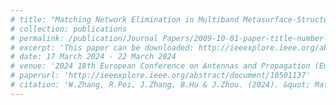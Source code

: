 ```yaml
---
# title: "Matching Network Elimination in Multiband Metasurface-Structured Rectennas for Wireless Power Transfer and Energy Harvesting"
# collection: publications
# permalink: /publication/Journal Papers/2009-10-01-paper-title-number-1 
# excerpt: 'This paper can be downloaded: http://ieeexplore.ieee.org/abstract/document/10501137.'
# date: 17 March 2024 - 22 March 2024
# venue: '2024 18th European Conference on Antennas and Propagation (EuCAP)'
# paperurl: 'http://ieeexplore.ieee.org/abstract/document/10501137'
# citation: 'W.Zhang, R.Pei, J.Zhang, B.Hu & J.Zhou. (2024). &quot; Matching Network Elimination in Multiband Metasurface-Structured Rectennas for Wireless Power Transfer and Energy Harvesting.&quot; <i>2024 18th European Conference on Antennas and Propagation (EuCAP) (pp1-4)</i>. Glasgow, UK, 17 March 2024 - 22 March 2024.'
---
```

